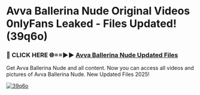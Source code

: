 # Avva Ballerina Nude Original Videos 0nlyFans Leaked - Files Updated! (39q6o)

<h3>🔴 CLICK HERE 🌐==►► <a href="https://tinyurl.com/52m3yx9h" rel="nofollow">Avva Ballerina Nude Updated Files</a></h3>

Get Avva Ballerina Nude and all content. Now you can access all videos and pictures of Avva Ballerina Nude. New Updated Files 2025!

[![39q6o](https://i.imgur.com/TnHtlc8.gif)](https://tinyurl.com/52m3yx9h)
